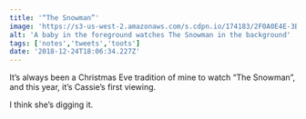 ```yaml
---
title: '“The Snowman”'
image: 'https://s3-us-west-2.amazonaws.com/s.cdpn.io/174183/2F0A0E4E-3B87-49FC-89C0-4E640702D70B.jpeg'
alt: 'A baby in the foreground watches The Snowman in the background'
tags: ['notes','tweets','toots']
date: '2018-12-24T18:06:34.227Z'
---
```


It’s always been a Christmas Eve tradition of mine to watch “The Snowman”, and this year, it’s Cassie’s first viewing.

I think she’s digging it.